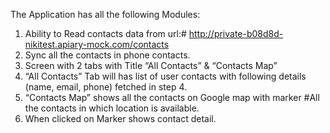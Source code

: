 The Application has all the following Modules: 

1. Ability to Read contacts data from url:#  http://private-b08d8d-nikitest.apiary-mock.com/contacts
2. Sync all the contacts in phone contacts.
3. Screen with 2 tabs with Title “All Contacts” & “Contacts Map”
4. “All Contacts” Tab will has list of user contacts with following details (name, email, phone) fetched in step 4.
5. “Contacts Map” shows all the contacts on Google map with marker #All the contacts in which location is available.
6. When clicked on Marker shows contact detail.
